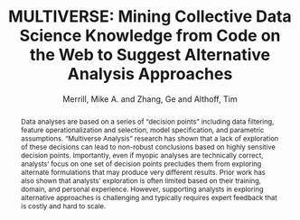 ---
abstract: Data analyses are based on a series of “decision points” including data
  filtering, feature operationalization and selection, model specification, and parametric
  assumptions. “Multiverse Analysis” research has shown that a lack of exploration
  of these decisions can lead to non-robust conclusions based on highly sensitive
  decision points. Importantly, even if myopic analyses are technically correct, analysts’
  focus on one set of decision points precludes them from exploring alternate formulations
  that may produce very different results. Prior work has also shown that analysts’
  exploration is often limited based on their training, domain, and personal experience.
  However, supporting analysts in exploring alternative approaches is challenging
  and typically requires expert feedback that is costly and hard to scale.
address: Virtual Event Singapore
author: Merrill, Mike A. and Zhang, Ge and Althoff, Tim
booktitle: KDD
description: Data analyses are based on a series of “decision points” including data
  filtering, feature operationalization and selection, model specification, and parametric
  assumptions. In this work we mine Kaggle for hundreds of thousands of decision points
  and train a novel language model to suggest alternative analyses.
doi: 10.1145/3447548.3467455
file: Merrill et al. - 2021 - MULTIVERSE Mining Collective Data Science Knowled.pdf:/Users/michaelmerrill/Zotero/storage/5SIZTGV6/Merrill
  et al. - 2021 - MULTIVERSE Mining Collective Data Science Knowled.pdf:application/pdf
highlight: 0
isbn: 978-1-4503-8332-5
language: en
month: August
pages: 1212--1222
pdf: merrill_multiverse_2021.pdf
publisher: ACM
shorttitle: '{MULTIVERSE}'
thumbnail: merrill_multiverse_2021.png
title: 'MULTIVERSE: Mining Collective Data Science Knowledge from Code on the Web
  to Suggest Alternative Analysis Approaches'
url: https://dl.acm.org/doi/10.1145/3447548.3467455
urldate: '2021-08-30'
year: '2021'
---
